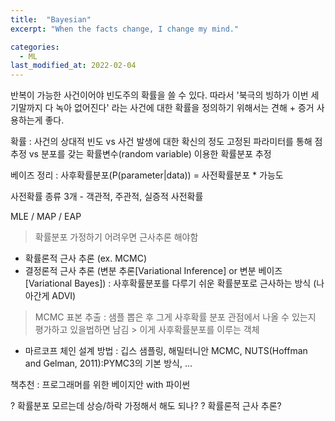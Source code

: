 ```yaml
---
title:  "Bayesian"
excerpt: "When the facts change, I change my mind."

categories:
  - ML
last_modified_at: 2022-02-04
---
```


반복이 가능한 사건이어야 빈도주의 확률을 쓸 수 있다.
따라서 '북극의 빙하가 이번 세기말까지 다 녹아 없어진다' 라는 사건에 대한 확률을 정의하기 위해서는 견해 + 증거 사용하는게 좋다.

확률 : 사건의 상대적 빈도 vs 사건 발생에 대한 확신의 정도
고정된 파라미터를 통해 점 추정 vs 분포를 갖는 확률변수(random variable) 이용한 확률분포 추정

베이즈 정리 : 사후확률분포(P(parameter|data)) = 사전확률분포 * 가능도

사전확률 종류 3개 - 객관적, 주관적, 실증적 사전확률

MLE / MAP / EAP

> 확률분포 가정하기 어려우면 근사추론 해야함
- 확률론적 근사 추론 (ex. MCMC)
- 결정론적 근사 추론 (변분 추론[Variational Inference] or 변분 베이즈[Variational Bayes]) : 사후확률분포를 다루기 쉬운 확률분포로 근사하는 방식 (나아간게 ADVI)

> MCMC 표본 추출 : 샘플 뽑은 후 그게 사후확률 분포 관점에서 나올 수 있는지 평가하고 있을법하면 남김 > 이게 사후확률분포를 이루는 객체
- 마르코프 체인 설계 방법 : 깁스 샘플링, 해밀터니안 MCMC, NUTS(Hoffman and Gelman, 2011):PYMC3의 기본 방식, ...

책추천 : 프로그래머를 위한 베이지안 with 파이썬


? 확률분포 모르는데 상승/하락 가정해서 해도 되나?
? 확률론적 근사 추론?